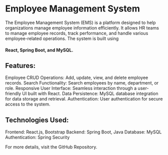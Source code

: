 <h1>Employee Management System</h1>
The Employee Management System (EMS) is a platform designed to help organizations manage employee information efficiently. It allows HR teams to manage employee records, track performance, and handle various employee-related operations. The system is built using <h4>React, Spring Boot, and MySQL.</h4>

<h2>Features:</h2>
	
Employee CRUD Operations: Add, update, view, and delete employee records.
Search Functionality: Search employees by name, department, or role.
Responsive User Interface: Seamless interaction through a user-friendly UI built with React.
Data Persistence: MySQL database integration for data storage and retrieval.
Authentication: User authentication for secure access to the system.

<h2>Technologies Used:</h2>

Frontend: React.js, Bootstrap
Backend: Spring Boot, Java
Database: MySQL
Authentication: Spring Security

For more details, visit the GitHub Repository.
